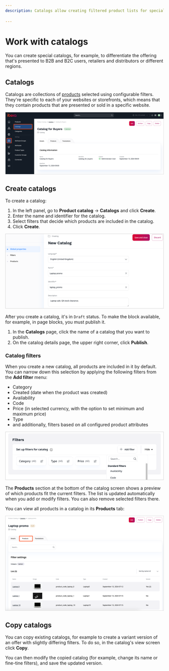 ```yaml
---
description: Catalogs allow creating filtered product lists for special purposes, for example, for B2B and B2C uses, for retailers and distributors or for different regions.

---
```


# Work with catalogs

You can create special catalogs, for example, to differentiate the offering that's presented to B2B and B2C users, retailers and distributors or different regions.

## Catalogs

Catalogs are collections of [products](products.md) selected using configurable filters.
They're specific to each of your websites or storefronts, which means that they contain products that are presented or sold in a specific website.

![Catalog menu with a sample catalog](img/catalog.png "Catalog menu with a sample catalog")

## Create catalogs

To create a catalog:

1. In the left panel, go to **Product catalog** -> **Catalogs** and click **Create**.
2. Enter the name and identifier for the catalog.
3. Select filters that decide which products are included in the catalog.
4. Click **Create**.

![Creating a new catalog](img/catalog_create.png "Creating a new catalog")

After you create a catalog, it's in `Draft` status.
To make the block available, for example, in page blocks, you must publish it.

1. In the **Catalogs** page, click the name of a catalog that you want to publish.
2. On the catalog details page, the upper right corner, click **Publish**.

### Catalog filters

When you create a new catalog, all products are included in it by default.
You can narrow down this selection by applying the following filters from the **Add filter** menu:

- Category
- Created (date when the product was created)
- Availability
- Code
- Price (in selected currency, with the option to set minimum and maximum price)
- Type
- and additionally, filters based on all configured product attributes

![Adding filters to catalog](img/catalogs_filters.png "Adding filters to catalog")

The **Products** section at the bottom of the catalog screen shows a preview of which products fit the current filters.
The list is updated automatically when you add or modify filters.
You can also remove selected filters there.

You can view all products in a catalog in its **Products** tab:

![List of products in a catalog](img/catalogs_product_list.png "List of products in a catalog")

## Copy catalogs

You can copy existing catalogs, for example to create a variant version of an offer with slightly differing filters.
To do so, in the catalog's view screen click **Copy**.

You can then modify the copied catalog (for example, change its name or fine-tine filters), and save the updated version.
